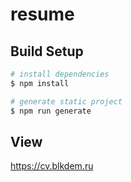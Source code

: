 # resume

## Build Setup

```bash
# install dependencies
$ npm install

# generate static project
$ npm run generate
```

## View

https://cv.blkdem.ru
